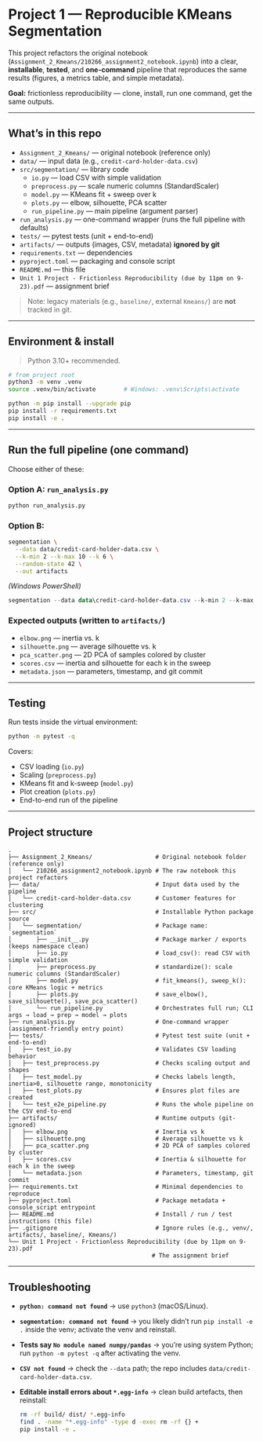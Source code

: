 # Project 1 — Reproducible KMeans Segmentation

This project refactors the original notebook (`Assignment_2_Kmeans/210266_assignment2_notebook.ipynb`)
into a clear, **installable**, **tested**, and **one-command** pipeline that reproduces the same results
(figures, a metrics table, and simple metadata).

**Goal:** frictionless reproducibility — clone, install, run one command, get the same outputs.

---

## What’s in this repo

- `Assignment_2_Kmeans/` — original notebook (reference only)
- `data/` — input data (e.g., `credit-card-holder-data.csv`) 
- `src/segmentation/` — library code  
  - `io.py` — load CSV with simple validation  
  - `preprocess.py` — scale numeric columns (StandardScaler)  
  - `model.py` — KMeans fit + sweep over k  
  - `plots.py` — elbow, silhouette, PCA scatter  
  - `run_pipeline.py` — main pipeline (argument parser)
- `run_analysis.py` — one-command wrapper (runs the full pipeline with defaults)
- `tests/` — pytest tests (unit + end-to-end)
- `artifacts/` — outputs (images, CSV, metadata) **ignored by git**
- `requirements.txt` — dependencies
- `pyproject.toml` — packaging and console script
- `README.md` — this file
- `Unit 1 Project - Frictionless Reproducibility (due by 11pm on 9-23).pdf` — assignment brief

> Note: legacy materials (e.g., `baseline/`, external `Kmeans/`) are **not** tracked in git.

---

## Environment & install

> Python 3.10+ recommended.

```bash
# from project root
python3 -m venv .venv
source .venv/bin/activate        # Windows: .venv\Scripts\activate

python -m pip install --upgrade pip
pip install -r requirements.txt
pip install -e .
```

---

## Run the full pipeline (one command)

Choose either of these:

### Option A: `run_analysis.py`

```bash
python run_analysis.py
```

### Option B:

```bash
segmentation \
  --data data/credit-card-holder-data.csv \
  --k-min 2 --k-max 10 --k 6 \
  --random-state 42 \
  --out artifacts
```

*(Windows PowerShell)*

```powershell
segmentation --data data\credit-card-holder-data.csv --k-min 2 --k-max 10 --k 6 --random-state 42 --out artifacts
```

### Expected outputs (written to `artifacts/`)

- `elbow.png` — inertia vs. k  
- `silhouette.png` — average silhouette vs. k  
- `pca_scatter.png` — 2D PCA of samples colored by cluster  
- `scores.csv` — inertia and silhouette for each k in the sweep  
- `metadata.json` — parameters, timestamp, and git commit

---

## Testing

Run tests inside the virtual environment:

```bash
python -m pytest -q
```

Covers:
- CSV loading (`io.py`)
- Scaling (`preprocess.py`)
- KMeans fit and k-sweep (`model.py`)
- Plot creation (`plots.py`)
- End-to-end run of the pipeline

---

## Project structure

```text
.
├── Assignment_2_Kmeans/                  # Original notebook folder (reference only)
│   └── 210266_assignment2_notebook.ipynb # The raw notebook this project refactors
├── data/                                 # Input data used by the pipeline
│   └── credit-card-holder-data.csv       # Customer features for clustering
├── src/                                  # Installable Python package source
│   └── segmentation/                     # Package name: `segmentation`
│       ├── __init__.py                   # Package marker / exports (keeps namespace clean)
│       ├── io.py                         # load_csv(): read CSV with simple validation
│       ├── preprocess.py                 # standardize(): scale numeric columns (StandardScaler)
│       ├── model.py                      # fit_kmeans(), sweep_k(): core KMeans logic + metrics
│       ├── plots.py                      # save_elbow(), save_silhouette(), save_pca_scatter()
│       └── run_pipeline.py               # Orchestrates full run; CLI args → load → prep → model → plots
├── run_analysis.py                       # One-command wrapper (assignment-friendly entry point)
├── tests/                                # Pytest test suite (unit + end-to-end)
│   ├── test_io.py                        # Validates CSV loading behavior
│   ├── test_preprocess.py                # Checks scaling output and shapes
│   ├── test_model.py                     # Checks labels length, inertia>0, silhouette range, monotonicity
│   ├── test_plots.py                     # Ensures plot files are created
│   └── test_e2e_pipeline.py              # Runs the whole pipeline on the CSV end-to-end
├── artifacts/                            # Runtime outputs (git-ignored)
│   ├── elbow.png                         # Inertia vs k
│   ├── silhouette.png                    # Average silhouette vs k
│   ├── pca_scatter.png                   # 2D PCA of samples colored by cluster
│   ├── scores.csv                        # Inertia & silhouette for each k in the sweep
│   └── metadata.json                     # Parameters, timestamp, git commit
├── requirements.txt                      # Minimal dependencies to reproduce
├── pyproject.toml                        # Package metadata + console_script entrypoint
├── README.md                             # Install / run / test instructions (this file)
├── .gitignore                            # Ignore rules (e.g., venv/, artifacts/, baseline/, Kmeans/)
└── Unit 1 Project - Frictionless Reproducibility (due by 11pm on 9-23).pdf
                                         # The assignment brief
```

---

## Troubleshooting

- **`python: command not found`** → use `python3` (macOS/Linux).  
- **`segmentation: command not found`** → you likely didn’t run `pip install -e .` inside the venv; activate the venv and reinstall.  
- **Tests say `No module named numpy/pandas`** → you’re using system Python; run `python -m pytest -q` after activating the venv.  
- **`CSV not found`** → check the `--data` path; the repo includes `data/credit-card-holder-data.csv`.  
- **Editable install errors about `*.egg-info`** → clean build artefacts, then reinstall:

  ```bash
  rm -rf build/ dist/ *.egg-info
  find . -name "*.egg-info" -type d -exec rm -rf {} +
  pip install -e .
  ```

